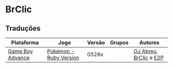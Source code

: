 # BrClic

## Traduções

| Plataforma | Jogo | Versão | Grupos | Autores |
| ----------- | ----------- | ----------- | ----------- | ----------- |
| [Game Boy Advance](../../traducoes/game-boy-advance/) | [Pokémon - Ruby Version](../../traducoes/game-boy-advance/pokemon-ruby-version_oj-abreu-brclic-e2p/) | 0528x |  | [OJ Abreu](../../autores/oj-abreu/), [BrClic](../../autores/brclic/) e [E2P](../../autores/e2p/) |